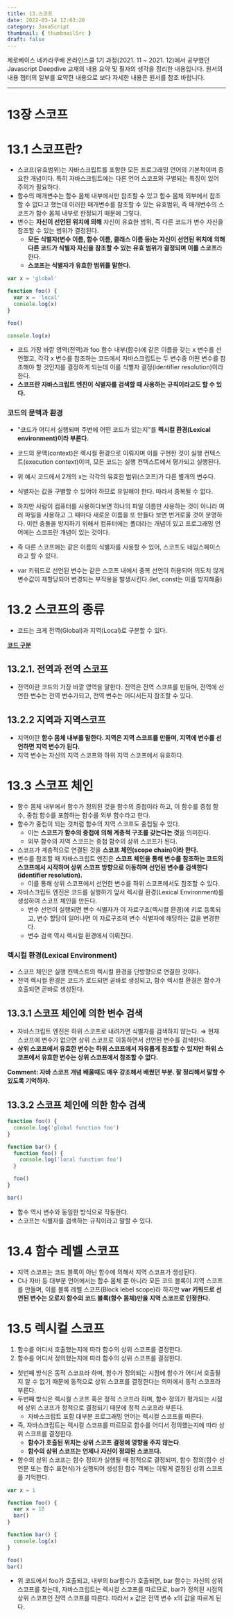 ```yaml
---
title: 13.스코프
date: 2022-03-14 12:03:20
category: JavaScript
thumbnail: { thumbnailSrc }
draft: false
---
```


제로베이스 네카라쿠배 온라인스쿨 1기 과정(2021. 11 ~ 2021. 12)에서 공부했던 Javascript Deepdive 교재의 내용 요약 및 필자의 생각을 정리한 내용입니다. 원서의 내용 챕터의 일부를 요약한 내용으로 보다 자세한 내용은 원서를 참조 바랍니다.

---

# 13장 스코프

# 13.1 스코프란?

- 스코프(유효범위)는 자바스크립트를 포함한 모든 프로그래밍 언어의 기본적이며 중요한 개념이다. 특히 자바스크립트에는 다른 언어 스코프와 구별되는 특징이 있어 주의가 필요하다.
- 함수의 매개변수는 함수 몸체 내부에서만 참조할 수 있고 함수 몸체 외부에서 참조할 수 없다고 했는데 이러한 매개변수를 참조할 수 있는 유효범위, 즉 매개변수의 스코프가 함수 몸체 내부로 한정되기 때문에 그렇다.
- 변수는 **자신이 선언된 위치에 의해** 자신이 유효한 범위, 즉 다른 코드가 변수 자신을 참조할 수 있는 범위가 결정된다.
  - **모든 식별자(변수 이름, 함수 이름, 클래스 이름 등)는 자신이 선언된 위치에 의해 다른 코드가 식별자 자신을 참조할 수 있는 유효 범위가 결정되며 이를 스코프**라 한다.
  - **스코프는 식별자가 유효한 범위를 말한다.**

```jsx
var x = 'global'

function foo() {
  var x = 'local'
  console.log(x)
}

foo()

console.log(x)
```

- 코드 가장 바깥 영역(전역)과 foo 함수 내부(함수)에 같은 이름을 갖는 x 변수를 선언했고, 각각 x 변수를 참조하는 코드에서 자바스크립트는 두 변수중 어떤 변수를 참조해야 할 것인지를 결정하게 되는데 이를 식별자 결정(identifier resolution)이라 한다.
- **스코프란 자바스크립트 엔진이 식별자를 검색할 때 사용하는 규칙이라고도 할 수 있다.**

### 코드의 문맥과 환경

- "코드가 어디서 실행되며 주변에 어떤 코드가 있는지"를 **렉시컬 환경(Lexical environment)이라 부른다.**
- 코드의 문맥(context)은 렉시컬 환경으로 이뤄지며 이를 구현한 것이 실행 컨텍스트(execution context)이며, 모든 코드는 실행 컨텍스트에서 평가되고 실행된다.

- 위 예시 코드에서 2개의 x는 각각의 유효한 범위(스코프)가 다른 별개의 변수다.
- 식별자는 값을 구별할 수 있어야 하므로 유일해야 한다. 따라서 중복될 수 없다.
- 하지만 사람이 컴퓨터를 사용하다보면 하나의 파일 이름만 사용하는 것이 아니라 여러 파일을 사용하고 그 때마다 새로운 이름을 또 만들다 보면 번거로울 것이 분명하다. 이런 충돌을 방지하기 위해서 컴퓨터에는 폴더라는 개념이 있고 프로그래밍 언어에는 스코프란 개념이 있는 것이다.
- 즉 다른 스코프에는 같은 이름의 식별자를 사용할 수 있어, 스코프도 네임스페이스라고 할 수 있다.
- var 키워드로 선언된 변수는 같은 스코프 내에서 중복 선언이 허용되어 의도치 않게 변수값이 재할당되어 변경되는 부작용을 발생시킨다.(let, const는 이를 방지해줌)

# 13.2 스코프의 종류

- 코드는 크게 전역(Global)과 지역(Local)로 구분할 수 있다.

[**코드 구분**](https://adhesive-ice-cb5.notion.site/4d06865deccc43989717df5750c88d76?v=1ac4ac63ea4a4443b61b454cbb13c185)

## 13.2.1. 전역과 전역 스코프

- 전역이란 코드의 가장 바깥 영역을 말한다. 전역은 전역 스코프를 만들며, 전역에 선언한 변수는 전역 변수가되고, 전역 변수는 어디서든지 참조할 수 있다.

## 13.2.2 지역과 지역스코프

- 지역이란 **함수 몸체 내부를 말한다. 지역은 지역 스코프를 만들며, 지역에 변수를 선언하면 지역 변수가 된다.**
- 지역 변수는 자신의 지역 스코프와 하위 지역 스코프에서 유효하다.

# 13.3 스코프 체인

- 함수 몸체 내부에서 함수가 정의된 것을 함수의 중첩이라 하고, 이 함수를 중첩 함수, 중첩 함수를 포함하는 함수를 외부 함수라고 한다.
- 함수가 중첩이 되는 것처럼 함수의 지역 스코프도 중첩될 수 있다.
  - 이는 **스코프가 함수의 중첩에 의해 계층적 구조를 갖는다는 것**을 의미한다.
  - 외부 함수의 지역 스코프는 중첩 함수의 상위 스코프가 된다.
- 스코프가 계층적으로 연결된 것을 **스코프 체인(scope chain)이라 한다.**
- 변수를 참조할 때 자바스크립트 엔진은 **스코프 체인을 통해 변수를 참조하는 코드의 스코프에서 시작하며 상위 스코프 방향으로 이동하며 선언된 변수를 검색한다(identifier resolution).**
  - 이를 통해 상위 스코프에서 선언한 변수를 하위 스코프에서도 참조할 수 있다.
- 자바스크립트 엔진은 코드를 실행하기 앞서 렉시컬 환경(Lexical Environment)를 생성하여 스코프 체인을 만든다.
  - 변수 선언이 실행되면 변수 식별자가 이 자료구조(렉시컬 환경)에 키로 등록되고, 변수 할당이 일어나면 이 자료구조의 변수 식별자에 해당하는 값을 변경한다.
  - 변수 검색 역시 렉시컬 환경에서 이뤄진다.

### 렉시컬 환경(Lexical Environment)

- 스코프 체인은 실행 컨텍스트의 렉시컬 환경을 단방향으로 연결한 것이다.
- 전역 렉시컬 환경은 코드가 로드되면 곧바로 생성되고, 함수 렉시컬 환경은 함수가 호출되면 곧바로 생성된다.

## 13.3.1 스코프 체인에 의한 변수 검색

- 자바스크립트 엔진은 하위 스코프로 내려가면 식별자를 검색하지 않는다. ⇒ 현재 스코프에 변수가 없으면 상위 스코프로 이동하면서 선언된 변수를 검색한다.
- **상위 스코프에서 유효한 변수는 하위 스코프에서 자유롭게 참조할 수 있지만 하위 스코프에서 유효한 변수는 상위 스코프에서 참조할 수 없다.**

**Comment: 자바 스코프 개념 배울때도 매우 강조해서 배웠던 부분. 잘 정리해서 말할 수 있도록 기억하자.**

## 13.3.2 스코프 체인에 의한 함수 검색

```jsx
function foo() {
  console.log('global function foo')
}

function bar() {
  function foo() {
    console.log('local function foo')
  }

  foo()
}

bar()
```

- 함수 역시 변수와 동일한 방식으로 작동한다.
- 스코프는 식별자를 검색하는 규칙이라고 말할 수 있다.

# 13.4 함수 레벨 스코프

- 지역 스코프는 코드 블록이 아닌 함수에 의해서 지역 스코프가 생성된다.
- C나 자바 등 대부분 언어에서는 함수 몸체 뿐 아니라 모든 코드 블록이 지역 스코프를 만들며, 이를 블록 레벨 스코프(Block lebel scope)라 하지만 **var 키워드로 선언된 변수는 오로지 함수의 코드 블록(함수 몸체)만을 지역 스코프로 인정한다.**

# 13.5 렉시컬 스코프

1. 함수를 어디서 호출했는지에 따라 함수의 상위 스코프를 결정한다.
2. 함수를 어디서 정의했는지에 따라 함수의 상위 스코프를 결정한다.

- 첫번째 방식은 동적 스코프라 하며, 함수가 정의되는 시점에 함수가 어디서 호출될지 알 수 없기 때문에 동적으로 상위 스코프를 결정한다는 의미에서 동적 스코프라 부른다.
- 두번째 방식은 렉시컬 스코프 혹은 정적 스코프라 하며, 함수 정의가 평가되는 시점에 상위 스코프가 정적으로 결정되기 때문에 정적 스코프라 부른다.
  - 자바스크립트 포함 대부분 프로그래밍 언어는 렉시컬 스코프를 따른다.
- 즉, 자바스크립트는 렉시컬 스코프를 따르므로 함수를 어디서 정의했는지에 따라 상위 스코프를 결정한다.
  - **함수가 호출된 위치는 상위 스코프 결정에 영향을 주지 않는다**.
  - **함수의 상위 스코프는 언제나 자신이 정의된 스코프다.**
- 함수의 상위 스코프는 함수 정의가 실행될 때 정적으로 결정되며, 함수 정의(함수 선언문 또는 함수 표현식)가 실행되어 생성된 함수 객체는 이렇게 결정된 상위 스코프를 기억한다.

```jsx
var x = 1

function foo() {
  var x = 10
  bar()
}

function bar() {
  console.log(x)
}

foo()
bar()
```

- 위 코드에서 foo가 호출되고, 내부의 bar함수가 호출되면, bar 함수는 자신의 상위 스코프를 찾는데, 자바스크립트는 렉시컬 스코프를 따르므로, bar가 정의된 시점의 상위 스코프인 전역 스코프를 따른다. 따라서 x 값은 전역 변수 x의 값을 따르게 된다.
